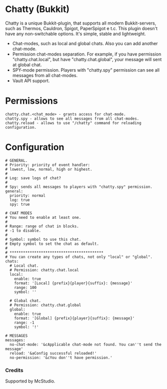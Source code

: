 # Chatty (Bukkit)

Chatty is a unique Bukkit-plugin, that supports all modern Bukkit-servers, such as Thermos, Cauldron, Spigot, PaperSpigot e t.c. This plugin doesn't have any non-switchable options. It's simple, stable and lightweight.

  - Chat-modes, such as local and global chats. Also you can add another chat-mode.
  - Permission chat-modes separation. For example, if you have permission "chatty.chat.local", but have "chatty.chat.global", your message will sent at global chat.
  - SPY-mode permission. Players with "chatty.spy" permission can see all messages from all chat-modes.
  - Vault API support.

# Permissions
    chatty.chat.<chat_mode> - grants access for chat-mode.
    chatty.spy - allows to see all messages from all chat-modes.
    chatty.reload - allows to use "/chatty" command for reloading configuration.


# Configuration
    # GENERAL.
    # Priority: priority of event handler:
    # lowest, low, normal, high or highest.
    #
    # Log: save logs of chat?
    #
    # Spy: sends all messages to players with "chatty.spy" permission.
    general:
      priority: normal
      log: true
      spy: true

    # CHAT MODES
    # You need to enable at least one.
    #
    # Range: range of chat in blocks.
    # -1 to disable.
    #
    # Symbol: symbol to use this chat.
    # Empty symbol to set the chat as default.
    #
    # ******************************************
    # You can create any types of chats, not only "local" or "global".
    chats:
      # Local chat.
      # Permission: chatty.chat.local
      local:
        enable: true
        format: '[Local] {prefix}{player}{suffix}: {message}'
        range: 100
        symbol: ''

      # Global chat.
      # Permission: chatty.chat.global
      global:
        enable: true
        format: '[Global] {prefix}{player}{suffix}: {message}'
        range: -1
        symbol: '!'

    # MESSAGES
    messages:
      no-chat-mode: '&cApplicable chat-mode not found. You can''t send the message'
      reload: '&aConfig successful reloaded!'
      no-permission: '&cYou don''t have permission.'

### Credits
Supported by McStudio.

